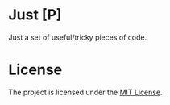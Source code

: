 # Just \[P\]
Just a set of useful/tricky pieces of code.

# License
The project is licensed under the [MIT License](https://opensource.org/licenses/MIT).
